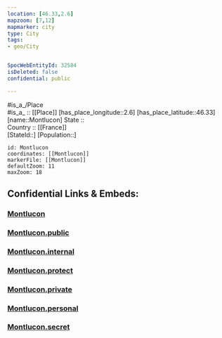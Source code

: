 ```yaml
---
location: [46.33,2.6] 
mapzoom: [7,12] 
mapmarker: city 
type: City
tags:
- geo/City


SpocWebEntityId: 32584
isDeleted: false
confidential: public

---
```

#is_a_/Place  
#is_a_ :: [[Place]] 
[has_place_longitude::2.6] 
[has_place_latitude::46.33] 
[name::Montlucon] 
State ::  
Country :: [[France]]  
[StateId::] 
[Population::] 



```leaflet
id: Montlucon
coordinates: [[Montlucon]] 
markerFile: [[Montlucon]] 
defaultZoom: 11 
maxZoom: 18
```


## Confidential Links & Embeds: 

### [Montlucon](/_Standards/Earth/Continent/Europe/Europe~West/France/regions~France/Auvergne-Rhône-Alpes/departments~Auvergne-Rhône-Alpes/Allier/communes~Allier/Montluçon/cities~Montluçon/Montlucon.md) 

### [Montlucon.public](/_public/Earth/Continent/Europe/Europe~West/France/regions~France/Auvergne-Rhône-Alpes/departments~Auvergne-Rhône-Alpes/Allier/communes~Allier/Montluçon/cities~Montluçon/Montlucon.public.md) 

### [Montlucon.internal](/_internal/Earth/Continent/Europe/Europe~West/France/regions~France/Auvergne-Rhône-Alpes/departments~Auvergne-Rhône-Alpes/Allier/communes~Allier/Montluçon/cities~Montluçon/Montlucon.internal.md) 

### [Montlucon.protect](/_protect/Earth/Continent/Europe/Europe~West/France/regions~France/Auvergne-Rhône-Alpes/departments~Auvergne-Rhône-Alpes/Allier/communes~Allier/Montluçon/cities~Montluçon/Montlucon.protect.md) 

### [Montlucon.private](/_private/Earth/Continent/Europe/Europe~West/France/regions~France/Auvergne-Rhône-Alpes/departments~Auvergne-Rhône-Alpes/Allier/communes~Allier/Montluçon/cities~Montluçon/Montlucon.private.md) 

### [Montlucon.personal](/_personal/Earth/Continent/Europe/Europe~West/France/regions~France/Auvergne-Rhône-Alpes/departments~Auvergne-Rhône-Alpes/Allier/communes~Allier/Montluçon/cities~Montluçon/Montlucon.personal.md) 

### [Montlucon.secret](/_secret/Earth/Continent/Europe/Europe~West/France/regions~France/Auvergne-Rhône-Alpes/departments~Auvergne-Rhône-Alpes/Allier/communes~Allier/Montluçon/cities~Montluçon/Montlucon.secret.md)

